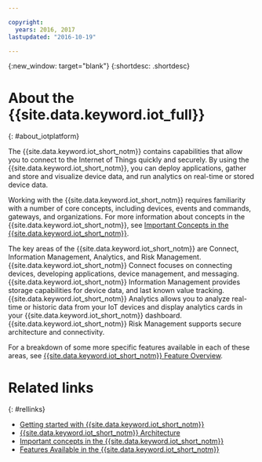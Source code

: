 ```yaml
---

copyright:
  years: 2016, 2017
lastupdated: "2016-10-19"

---
```


{:new_window: target="blank"}
{:shortdesc: .shortdesc}

# About the {{site.data.keyword.iot_full}}
{: #about_iotplatform}

The {{site.data.keyword.iot_short_notm}} contains capabilities that allow you to connect to the Internet of Things quickly and securely. By using the {{site.data.keyword.iot_short_notm}}, you can deploy applications, gather and store and visualize device data, and run analytics on real-time or stored device data.

Working with the {{site.data.keyword.iot_short_notm}} requires familiarity with a number of core concepts, including devices, events and commands, gateways, and organizations. For more information about concepts in the {{site.data.keyword.iot_short_notm}}, see [Important Concepts in the {{site.data.keyword.iot_short_notm}}](/iotplatform_overview.html#wwatsoniotplatform_importantconcepts).

The key areas of the {{site.data.keyword.iot_short_notm}} are Connect, Information Management, Analytics, and Risk Management. {{site.data.keyword.iot_short_notm}} Connect focuses on connecting devices, developing applications, device management, and messaging. {{site.data.keyword.iot_short_notm}} Information Management provides storage capabilities for device data, and last known value tracking. {{site.data.keyword.iot_short_notm}} Analytics allows you to analyze real-time or historic data from your IoT devices and display analytics cards in your {{site.data.keyword.iot_short_notm}} dashboard. {{site.data.keyword.iot_short_notm}} Risk Management supports secure architecture and connectivity.

For a breakdown of some more specific features available in each of these areas, see [{{site.data.keyword.iot_short_notm}} Feature Overview](/feature_overview.html).

# Related links
{: #rellinks}
* [Getting started with {{site.data.keyword.iot_short_notm}}](/index.html?pos=2)
* [{{site.data.keyword.iot_short_notm}} Architecture](/iotplatform_overview.html#watsoniotplatform_architecture)
* [Important concepts in the {{site.data.keyword.iot_short_notm}}](/iotplatform_overview.html#watsoniotplatform_importantconcepts)
* [Features Available in the {{site.data.keyword.iot_short_notm}}](/feature_overview.html)
